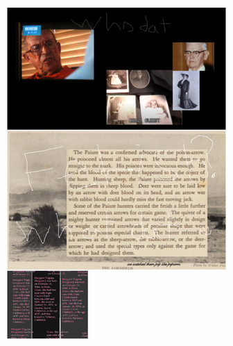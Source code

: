 <img src="whodat.png"></img>
<img src="Popcorn_fetish_in_the_cornfield.png"></img><img src="DOUGHERTY.png" WIDTH="37%"></img>
